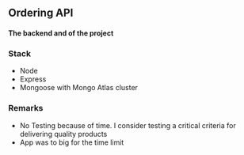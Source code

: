 ## Ordering API
#### The backend and of the project

### Stack
- Node
- Express
- Mongoose with Mongo Atlas cluster

### Remarks
- No Testing because of time. I consider testing a critical criteria for delivering quality products
- App was to big for the time limit